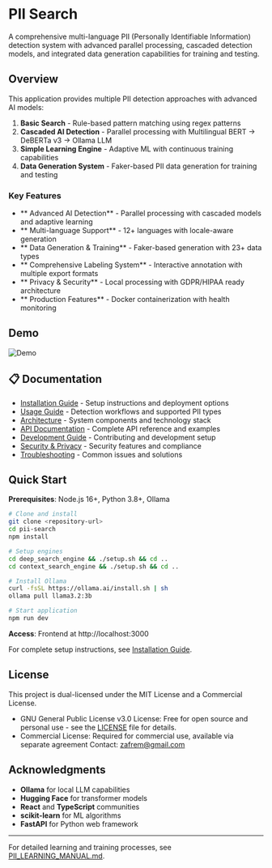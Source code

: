 # PII Search

A comprehensive multi-language PII (Personally Identifiable Information) detection system with advanced parallel processing, cascaded detection models, and integrated data generation capabilities for training and testing.

## Overview

This application provides multiple PII detection approaches with advanced AI models:

1. **Basic Search** - Rule-based pattern matching using regex patterns
2. **Cascaded AI Detection** - Parallel processing with Multilingual BERT → DeBERTa v3 → Ollama LLM
3. **Simple Learning Engine** - Adaptive ML with continuous training capabilities
4. **Data Generation System** - Faker-based PII data generation for training and testing

### Key Features

- ** Advanced AI Detection** - Parallel processing with cascaded models and adaptive learning
- ** Multi-language Support** - 12+ languages with locale-aware generation
- ** Data Generation & Training** - Faker-based generation with 23+ data types
- ** Comprehensive Labeling System** - Interactive annotation with multiple export formats
- ** Privacy & Security** - Local processing with GDPR/HIPAA ready architecture
- ** Production Features** - Docker containerization with health monitoring

## Demo

![Demo](./image/PII_Search.gif)

## 📋 Documentation

- [Installation Guide](doc/installation.md) - Setup instructions and deployment options
- [Usage Guide](doc/usage.md) - Detection workflows and supported PII types
- [Architecture](doc/architecture.md) - System components and technology stack
- [API Documentation](doc/api.md) - Complete API reference and examples
- [Development Guide](doc/development.md) - Contributing and development setup
- [Security & Privacy](doc/security.md) - Security features and compliance
- [Troubleshooting](doc/troubleshooting.md) - Common issues and solutions

## Quick Start

**Prerequisites**: Node.js 16+, Python 3.8+, Ollama

```bash
# Clone and install
git clone <repository-url>
cd pii-search
npm install

# Setup engines
cd deep_search_engine && ./setup.sh && cd ..
cd context_search_engine && ./setup.sh && cd ..

# Install Ollama
curl -fsSL https://ollama.ai/install.sh | sh
ollama pull llama3.2:3b

# Start application
npm run dev
```

**Access**: Frontend at http://localhost:3000

For complete setup instructions, see [Installation Guide](doc/installation.md).

## License

This project is dual-licensed under the MIT License and a Commercial License.
- GNU General Public License v3.0 License: Free for open source and personal use - see the [LICENSE](LICENSE) file for details.
- Commercial License: Required for commercial use, available via separate agreement Contact: zafrem@gmail.com

## Acknowledgments

- **Ollama** for local LLM capabilities
- **Hugging Face** for transformer models
- **React** and **TypeScript** communities
- **scikit-learn** for ML algorithms
- **FastAPI** for Python web framework

---

For detailed learning and training processes, see [PII_LEARNING_MANUAL.md](PII_LEARNING_MANUAL.md).